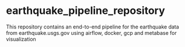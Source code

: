 # earthquake_pipeline_repository
This repository contains an end-to-end pipeline for the earthquake data from earthquake.usgs.gov using airflow, docker, gcp and metabase for visualization
